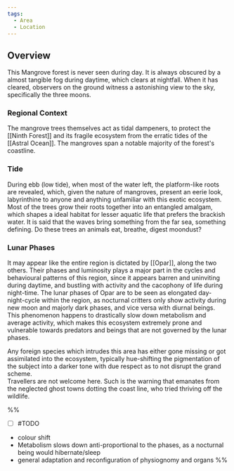 ```yaml
---
tags:
  - Area
  - Location
---
```

## Overview
This Mangrove forest is never seen during day. It is always obscured by a almost tangible fog during daytime, which clears at nightfall. 
When it has cleared, observers on the ground witness a astonishing view to the sky, specifically the three moons.
### Regional Context
The mangrove trees themselves act as tidal dampeners, to protect the [[Ninth Forest]] and its fragile ecosystem from the erratic tides of the [[Astral Ocean]]. The mangroves span a notable majority of the forest's coastline. 
### Tide
During ebb (low tide), when most of the water left, the platform-like roots are revealed, which, given the nature of mangroves, present an eerie look, labyrinthine to anyone and anything unfamiliar with this exotic ecosystem. 
Most of the trees grow their roots together into an entangled amalgam, which shapes a ideal habitat for lesser aquatic life that prefers the brackish water. 
It is said that the waves bring something from the far sea, something defining. Do these trees an animals eat, breathe, digest moondust?
### Lunar Phases
It may appear like the entire region is dictated by [[Opar]], along the two others. Their phases and luminosity plays a major part in the cycles and behavioural patterns of this region, since it appears barren and uninviting during daytime, and bustling with activity and the cacophony of life during night-time. 
The lunar phases of Opar are to be seen as elongated day-night-cycle within the region, as nocturnal critters only show activity during new moon and majorly dark phases, and vice versa with diurnal beings. 
This phenomenon happens to drastically slow down metabolism and average activity, which makes this ecosystem extremely prone and vulnerable towards predators and beings that are not governed by the lunar phases. 

Any foreign species which intrudes this area has either gone missing or got assimilated into the ecosystem, typically hue-shifting the pigmentation of the subject into a darker tone with due respect as to not disrupt the grand scheme.  
Travellers are not welcome here. Such is the warning that emanates from the neglected ghost towns dotting the coast line, who tried thriving off the wildlife. 

%% 
- [ ] #TODO
- colour shift
- Metabolism slows down anti-proportional to the phases, as a nocturnal being would hibernate/sleep
- general adaptation and reconfiguration of physiognomy and organs
%%